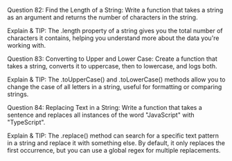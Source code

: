 Question 82: Find the Length of a String: Write a function that takes a string as an argument and returns the number of characters in the string.

Explain & TIP: The .length property of a string gives you the total number of characters it contains, helping you understand more about the data you're working with.




Question 83: Converting to Upper and Lower Case: Create a function that takes a string, converts it to uppercase, then to lowercase, and logs both.

Explain & TIP: The .toUpperCase() and .toLowerCase() methods allow you to change the case of all letters in a string, useful for formatting or comparing strings.




Question 84: Replacing Text in a String: Write a function that takes a sentence and replaces all instances of the word "JavaScript" with "TypeScript".

Explain & TIP: The .replace() method can search for a specific text pattern in a string and replace it with something else. By default, it only replaces the first occurrence, but you can use a global regex for multiple replacements.